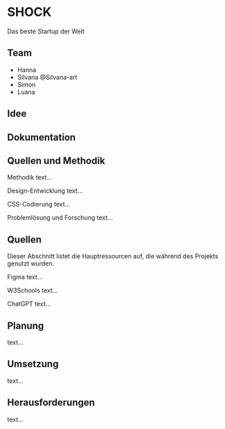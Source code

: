 # SHOCK
 Das beste Startup der Welt 

## Team 
- Hanna
- Silvana
@Silvana-art
- Simon
- Luana 

## Idee

## Dokumentation

## Quellen und Methodik

Methodik
text...

Design-Entwicklung
text...

CSS-Codierung
text...

Problemlösung und Forschung
text...


## Quellen

Dieser Abschnitt listet die Hauptressourcen auf, die während des Projekts genutzt wurden.

Figma
text...

W3Schools
text...

ChatGPT
text...


## Planung
text...


## Umsetzung
text...


## Herausforderungen
text...
